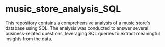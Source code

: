 # music_store_analysis_SQL
This repository contains a comprehensive analysis of a music store's database using SQL. The analysis was conducted to answer several business-related questions, leveraging SQL queries to extract meaningful insights from the data.
